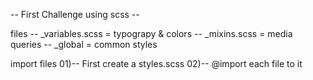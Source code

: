 -- First Challenge using scss --

files
-- _variables.scss = typograpy & colors
-- _mixins.scss = media queries
-- _global = common styles

import files
01)-- First create a styles.scss
02)-- @import each file to it
